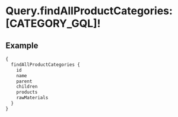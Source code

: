 # Query.findAllProductCategories: [CATEGORY_GQL]!
            
## Example
```graphql
{
  findAllProductCategories {
    id
    name
    parent
    children
    products
    rawMaterials
  }
}

```